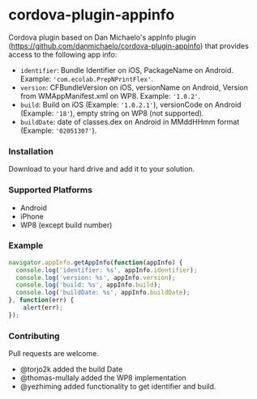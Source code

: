 # cordova-plugin-appinfo

Cordova plugin based on Dan Michaelo's appInfo plugin (https://github.com/danmichaelo/cordova-plugin-appinfo) that provides access to the following app info:

* `identifier`: Bundle Identifier on iOS, PackageName on Android. Example: `'com.ecolab.PrepNPrintFlex'`.
* `version`: CFBundleVersion on iOS, versionName on Android, Version from WMAppManifest.xml on WP8. Example: `'1.0.2'`.
* `build`: Build on iOS (Example: `'1.0.2.1'`), versionCode on Android (Example: `'18'`), empty string on WP8 (not supported).
* `buildDate`: date of classes.dex on Android in MMddHHmm format (Example: `'02051307'`).

### Installation

Download to your hard drive and add it to your solution.

### Supported Platforms

- Android
- iPhone
- WP8 (except build number)

### Example

```js
navigator.appInfo.getAppInfo(function(appInfo) {
  console.log('identifier: %s', appInfo.identifier);
  console.log('version: %s', appInfo.version);
  console.log('build: %s', appInfo.build);
  console.log('buildDate: %s', appInfo.buildDate);
}, function(err) {
	alert(err);
});
```

### Contributing

Pull requests are welcome.

* @torjo2k added the build Date
* @thomas-mullaly added the WP8 implementation
* @yezhiming added functionality to get identifier and build.

